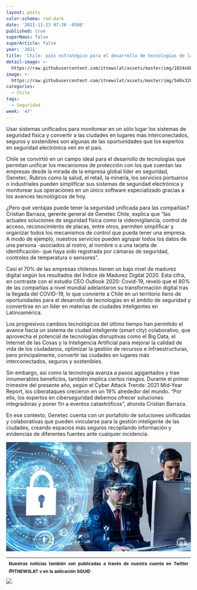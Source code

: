 ```yaml
---
layout: posts
color-schema: red-dark
date: '2021-11-23 07:26 -0500'
published: true
superNews: false
superArticle: false
year: '2021'
title: 'Chile: país estratégico para el desarrollo de tecnologías de la seguridad'
detail-image: >-
  https://raw.githubusercontent.com/itnewslat/assets/master/img/1024x680/estrategia-de-seguridad-g.jpg
image: >-
  https://raw.githubusercontent.com/itnewslat/assets/master/img/540x320/estrategia-de-seguridad-p.jpg
categories:
  - Chile
tags:
  - Seguridad
week: '47'
---
```

Usar sistemas unificados para monitorear en un sólo lugar los sistemas de seguridad física y convertir a las ciudades en lugares más interconectados, seguros y sostenibles son algunas de las oportunidades que los expertos en seguridad electrónica ven en el país.

Chile se convirtió en un campo ideal para el desarrollo de tecnologías que permitan unificar los mecanismos de protección con los que cuentan las empresas desde la mirada de la empresa global líder en seguridad, Genetec. Rubros como la salud, el retail, la minería, los servicios portuarios o industriales pueden simplificar sus sistemas de seguridad electrónica y monitorear sus operaciones en un único software especializado gracias a los avances tecnológicos de hoy.

¿Pero qué ventajas puede tener la seguridad unificada para las compañías? Cristian Barraza, gerente general de Genetec Chile, explica que “las actuales soluciones de seguridad física como la videovigilancia, control de acceso, reconocimiento de placas, entre otros, permiten simplificar y organizar todos los mecanismos de control que pueda tener una empresa. A modo de ejemplo, nuestros servicios pueden agrupar todos los datos de una persona -asociados al rostro, al nombre o a una tarjeta de identificación- que haya sido registrada por cámaras de seguridad, controles de temperatura o sensores”.

Casi el 70% de las empresas chilenas tienen un bajo nivel de madurez digital según los resultados del Índice de Madurez Digital 2020. Esta cifra, en contraste con el estudio CEO Outlook 2020: Covid-19, reveló que el 80% de las compañías a nivel mundial adelantaron su transformación digital tras la llegada del COVID-19, lo que convierte a Chile en un territorio lleno de oportunidades para el desarrollo de tecnologías en el ámbito de seguridad y convertirse en un líder en materias de ciudades inteligentes en Latinoamérica.

Los progresivos cambios tecnológicos del último tiempo han permitido el avance hacia un sistema de ciudad inteligente (smart city) colaborativo, que aprovecha el potencial de tecnologías disruptivas como el Big Data, el Internet de las Cosas y la Inteligencia Artificial para mejorar la calidad de vida de los ciudadanos, optimizar la gestión de recursos e infraestructuras, pero principalmente, convertir las ciudades en lugares más interconectados, seguros y sostenibles.

Sin embargo, así como la tecnología avanza a pasos agigantados y trae innumerables beneficios, también implica ciertos riesgos. Durante el primer trimestre del presente año, según el Cyber Attack Trends: 2021 Mid-Year Report, los ciberataques crecieron en un 19% alrededor del mundo. “Por ello, los expertos en ciberseguridad debemos ofrecer soluciones integradoras y poner fin a eventos catastróficos”, ahonda Cristian Barraza. 

En ese contexto, Genetec cuenta con un portafolio de soluciones unificadas y colaborativas que pueden vincularse para la gestión inteligente de las ciudades, creando espacios más seguros recopilando información y evidencias de diferentes fuentes ante cualquier incidencia.

![](https://raw.githubusercontent.com/itnewslat/assets/master/img/540x320/estrategia-de-seguridad-p.jpg)

<table style="height: 42px;" width="569">
<tbody>
<tr>
<td style="text-align: justify;"><sub><strong>Nuestras noticias también son publicadas a través de nuestra cuenta en Twitter <a href="https://twitter.com/itnewslat?lang=es">@ITNEWSLAT</a> y en la aplicación <a href="https://squidapp.co/en/">SQUID</a></strong></sub></td>
</tr>
</tbody>
</table>

<img src="https://tracker.metricool.com/c3po.jpg?hash=56f88a41e39ab42c063cc51676587a04"/>